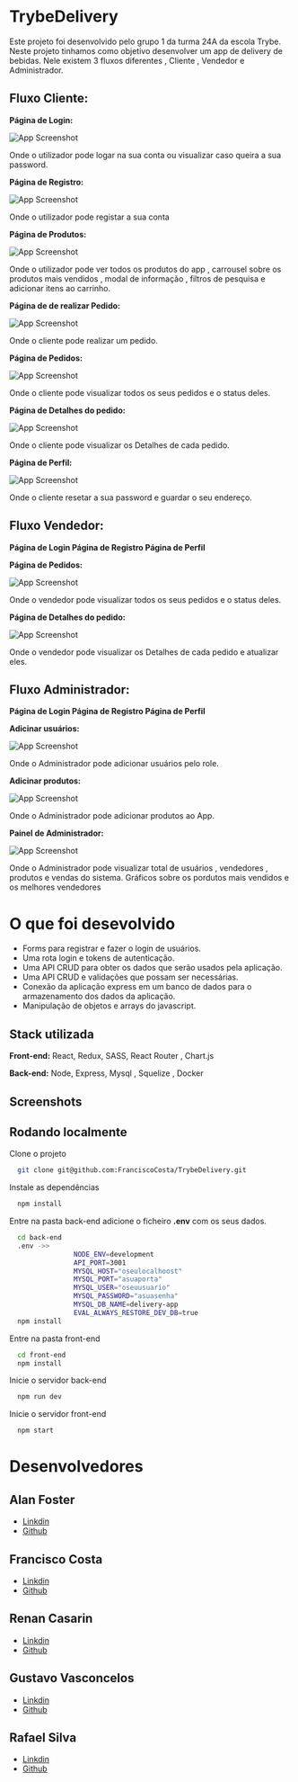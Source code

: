 
# **TrybeDelivery**


Este projeto foi desenvolvido pelo grupo 1 da turma 24A da escola Trybe. Neste projeto tinhamos como objetivo desenvolver um app de delivery de bebidas. Nele existem 3 fluxos diferentes , Cliente , Vendedor e Administrador.

## Fluxo Cliente:

**Página de Login:**

![App Screenshot](https://iili.io/HvUvOBe.md.png)

Onde o utilizador pode logar na sua conta ou visualizar caso queira a sua password.

**Página de Registro:**

![App Screenshot](https://iili.io/HvU8WFa.md.png)

Onde o utilizador pode registar a sua conta

**Página de Produtos:** 

![App Screenshot](https://iili.io/HvU88MX.md.png)

Onde o utilizador pode ver todos os produtos do app , carrousel sobre os produtos mais vendidos , modal de informação , filtros de pesquisa e adicionar itens ao carrinho.

**Página de de realizar Pedido:**

![App Screenshot](https://iili.io/HvUUKml.md.png)

Onde o cliente pode realizar um pedido.


**Página de Pedidos:**

![App Screenshot](https://iili.io/HvUSNUb.png)

Onde o cliente pode visualizar todos os seus pedidos e o status deles.

**Página de Detalhes do pedido:**

![App Screenshot](https://iili.io/HvUU9qX.md.png)

Onde o cliente pode visualizar os Detalhes de cada pedido.

**Página de Perfil:**

![App Screenshot](https://iili.io/HvUUCL7.md.png)

Onde o cliente resetar a sua password e guardar o seu endereço.

## Fluxo Vendedor:

**Página de Login Página de Registro Página de Perfil** 

**Página de Pedidos:**

![App Screenshot](https://iili.io/HvUURmQ.md.png)

Onde o vendedor pode visualizar todos os seus pedidos e o status deles.

**Página de Detalhes do pedido:**

![App Screenshot](https://iili.io/HvUUVkv.md.png)

Onde o vendedor pode visualizar os Detalhes de cada pedido e atualizar eles.

## Fluxo Administrador:

**Página de Login Página de Registro Página de Perfil** 

**Adicinar usuários:**

![App Screenshot](https://iili.io/HvUUbvj.png)

Onde o Administrador pode adicionar usuários pelo role.

**Adicinar produtos:**

![App Screenshot](https://iili.io/HvUg9jV.png)

Onde o Administrador pode adicionar produtos ao App.

**Painel de Administrador:**

![App Screenshot](https://iili.io/HvUgu6X.png)

Onde o Administrador pode visualizar total de usuários , vendedores , produtos e vendas do sistema. Gráficos sobre os pordutos mais vendidos e os melhores vendedores




# O que foi desevolvido
- Forms para registrar e fazer o login de usuários.
- Uma rota login e tokens de autenticação.
- Uma API CRUD para obter os dados que serão usados pela aplicação.
- Uma API CRUD e validações que possam ser necessárias.
- Conexão da aplicação express em um banco de dados para o armazenamento dos dados da aplicação.
- Manipulação de objetos e arrays do javascript.
## Stack utilizada

**Front-end:** React, Redux, SASS, React Router , Chart.js

**Back-end:** Node, Express, Mysql , Squelize , Docker

## Screenshots



## Rodando localmente

Clone o projeto

```bash
  git clone git@github.com:FranciscoCosta/TrybeDelivery.git
```

Instale as dependências

```bash
  npm install
```

Entre na pasta back-end adicione o ficheiro **.env** com os seus dados.

```bash
  cd back-end
  .env ->>
                NODE_ENV=development
                API_PORT=3001
                MYSQL_HOST="oseulocalhoost"
                MYSQL_PORT="asuaporta"
                MYSQL_USER="oseuusuario"
                MYSQL_PASSWORD="asuasenha"
                MYSQL_DB_NAME=delivery-app
                EVAL_ALWAYS_RESTORE_DEV_DB=true
  npm install
```

Entre na pasta front-end

```bash
  cd front-end
  npm install
```

Inicie o servidor back-end

```bash
  npm run dev
```

Inicie o servidor front-end

```bash
  npm start
```

# Desenvolvedores
## Alan Foster
  - [Linkdin](https://www.linkedin.com/in/foster-/)
  - [Github](https://github.com/Foster-Alan)
## Francisco Costa
  - [Linkdin](https://www.linkedin.com/in/francisco-costa-dev/)
  - [Github](https://github.com/FranciscoCosta)
## Renan Casarin
  - [Linkdin](https://www.linkedin.com/in/renancasarinmunhoes/)
  - [Github](https://github.com/munhoesrc)
## Gustavo Vasconcelos
  - [Linkdin](https://www.linkedin.com/in/vasconcelos-gu/)
  - [Github](https://github.com/vasconcelosguu)
## Rafael Silva
  - [Linkdin](https://www.linkedin.com/in/rafael-soares-dev/)
  - [Github](https://github.com/rafaelsisoares)
